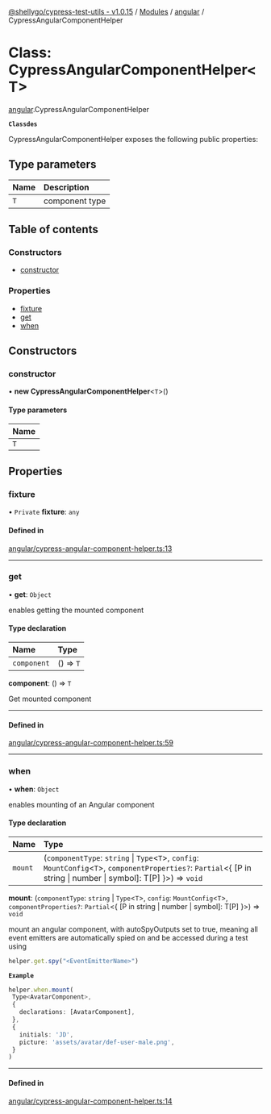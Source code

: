 [@shellygo/cypress-test-utils - v1.0.15](../README.md) / [Modules](../modules.md) / [angular](../modules/angular.md) / CypressAngularComponentHelper

# Class: CypressAngularComponentHelper<T\>

[angular](../modules/angular.md).CypressAngularComponentHelper

**`Classdes`**

CypressAngularComponentHelper exposes the following public properties:

## Type parameters

| Name | Description |
| :------ | :------ |
| `T` | component type |

## Table of contents

### Constructors

- [constructor](angular.CypressAngularComponentHelper.md#constructor)

### Properties

- [fixture](angular.CypressAngularComponentHelper.md#fixture)
- [get](angular.CypressAngularComponentHelper.md#get)
- [when](angular.CypressAngularComponentHelper.md#when)

## Constructors

### constructor

• **new CypressAngularComponentHelper**<`T`\>()

#### Type parameters

| Name |
| :------ |
| `T` |

## Properties

### fixture

• `Private` **fixture**: `any`

#### Defined in

[angular/cypress-angular-component-helper.ts:13](https://github.com/ShellyDCMS/cypress-test-utils/blob/a0c3d13/src/angular/cypress-angular-component-helper.ts#L13)

___

### get

• **get**: `Object`

enables getting the mounted component

#### Type declaration

| Name | Type |
| :------ | :------ |
| `component` | () => `T` |

**component**: () => `T`

Get mounted component

-----

#### Defined in

[angular/cypress-angular-component-helper.ts:59](https://github.com/ShellyDCMS/cypress-test-utils/blob/a0c3d13/src/angular/cypress-angular-component-helper.ts#L59)

___

### when

• **when**: `Object`

enables mounting of an Angular component

#### Type declaration

| Name | Type |
| :------ | :------ |
| `mount` | (`componentType`: `string` \| `Type`<`T`\>, `config`: `MountConfig`<`T`\>, `componentProperties?`: `Partial`<{ [P in string \| number \| symbol]: T[P] }\>) => `void` |

**mount**: (`componentType`: `string` \| `Type`<`T`\>, `config`: `MountConfig`<`T`\>, `componentProperties?`: `Partial`<{ [P in string \| number \| symbol]: T[P] }\>) => `void`

mount an angular component, with autoSpyOutputs set to true, meaning all event emitters are automatically spied on
and be accessed during a test using
```ts
helper.get.spy("<EventEmitterName>")
```

**`Example`**

```ts
helper.when.mount(
 Type<AvatarComponent>,
 {
   declarations: [AvatarComponent],
 },
 {
   initials: 'JD',
   picture: 'assets/avatar/def-user-male.png',
 }
)
```

-----

#### Defined in

[angular/cypress-angular-component-helper.ts:14](https://github.com/ShellyDCMS/cypress-test-utils/blob/a0c3d13/src/angular/cypress-angular-component-helper.ts#L14)
